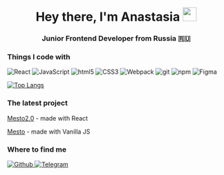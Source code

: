 <h1 align="center">Hey there, I'm Anastasia 
<img src="https://github.com/blackcater/blackcater/raw/main/images/Hi.gif" height="32"/></h1>
<h3 align="center">Junior Frontend Developer from Russia 🇷🇺</h3>

<h3>Things I code with</h3>
<p>
<img alt="React" src="https://img.shields.io/badge/-React-45b8d8?style=flat&logo=react&logoColor=black" />
<img alt="JavaScript" src="https://img.shields.io/badge/-JavaScript-ECD53F?style=flat&logo=javascript&logoColor=black" />
<img alt="html5" src="https://img.shields.io/badge/-HTML5-E34F26?style=flat&logo=html5&logoColor=white" />
<img alt="CSS3" src="https://img.shields.io/badge/-CSS3-1572B6?style=flat&logo=css3&logoColor=white" />
<img alt="Webpack" src="https://img.shields.io/badge/-Webpack-8DD6F9?style=flat&logo=webpack&logoColor=white" />
<img alt="git" src="https://img.shields.io/badge/-Git-F05032?style=flat&logo=git&logoColor=white" />
<img alt="npm" src="https://img.shields.io/badge/-NPM-CB3837?style=flat&logo=npm&logoColor=white" />
<img alt="Figma" src="https://img.shields.io/badge/-Figma-F24E1E?style=flat&logo=figma&logoColor=white" />
</p>

[![Top Langs](https://github-readme-stats.vercel.app/api/top-langs/?username=mori-verum&layout=compact)](https://github.com/Mori-verum/-readme-stats)

<h3>The latest project</h3>
<p><a href="https://github.com/Mori-verum/mesto-react" target="_blank">Mesto2.0</a> - made with React<p>
<p><a href="https://github.com/Mori-verum/mesto" target="_blank">Mesto</a> - made with Vanilla JS<p>

<h3>Where to find me</h3>
<p><a href="https://github.com/Mori-verum" target="_blank"><img alt="Github" src="https://img.shields.io/badge/GitHub-%2312100E.svg?&style=for-the-badge&logo=github&logoColor=white" />
<a href="https://t.me/farshico" target="_blank"><img alt="Telegram" src="https://img.shields.io/badge/telegram-26A5E4.svg?&style=for-the-badge&logo=telegram&logoColor=white" />
</p>
